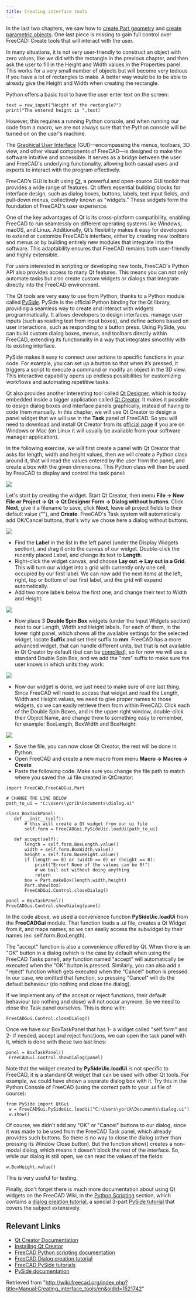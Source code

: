 ```yaml
---
title: Creating interface tools
---
```


In the last two chapters, we saw how to [create Part geometry](/Manual:Creating_and_manipulating_geometry "Manual:Creating and manipulating geometry") and [create parametric objects](/Manual:Creating_parametric_objects "Manual:Creating parametric objects"). One last piece is missing to gain full control over FreeCAD: Create tools that will interact with the user.

In many situations, it is not very user-friendly to construct an object with zero values, like we did with the rectangle in the previous chapter, and then ask the user to fill in the Height and Width values in the Properties panel. This works for a very small number of objects but will become very tedious if you have a lot of rectangles to make. A better way would be to be able to already give the Height and Width when creating the rectangle.

Python offers a basic tool to have the user enter text on the screen:

```
text = raw_input("Height of the rectangle?")
print("The entered height is ",text)

```

However, this requires a running Python console, and when running our code from a macro, we are not always sure that the Python console will be turned on on the user's machine.

The [Graphical User Interface](https://en.wikipedia.org/wiki/Graphical_user_interface) (GUI)—encompassing the menus, toolbars, 3D view, and other visual components of FreeCAD—is designed to make the software intuitive and accessible. It serves as a bridge between the user and FreeCAD's underlying functionality, allowing both casual users and experts to interact with the program effectively.

FreeCAD’s GUI is built using [Qt](<https://en.wikipedia.org/wiki/Qt_(software)>), a powerful and open-source GUI toolkit that provides a wide range of features. Qt offers essential building blocks for interface design, such as dialog boxes, buttons, labels, text input fields, and pull-down menus, collectively known as "widgets." These widgets form the foundation of FreeCAD's user experience.

One of the key advantages of Qt is its cross-platform compatibility, enabling FreeCAD to run seamlessly on different operating systems like Windows, macOS, and Linux. Additionally, Qt’s flexibility makes it easy for developers to extend or customize FreeCAD’s interface, either by creating new toolbars and menus or by building entirely new modules that integrate into the software. This adaptability ensures that FreeCAD remains both user-friendly and highly extensible.

For users interested in scripting or developing new tools, FreeCAD's Python API also provides access to many Qt features. This means you can not only automate tasks but also create custom widgets or dialogs that integrate directly into the FreeCAD environment.

The Qt tools are very easy to use from Python, thanks to a Python module called [PySide](https://en.wikipedia.org/wiki/PySide). PySide is the official Python binding for the Qt library, providing a seamless way to create and interact with widgets programmatically. It allows developers to design interfaces, manage user inputs (such as reading text from input boxes), and define actions based on user interactions, such as responding to a button press. Using PySide, you can build custom dialog boxes, menus, and toolbars directly within FreeCAD, extending its functionality in a way that integrates smoothly with its existing interface.

PySide makes it easy to connect user actions to specific functions in your code. For example, you can set up a button so that when it’s pressed, it triggers a script to execute a command or modify an object in the 3D view. This interactive capability opens up endless possibilities for customizing workflows and automating repetitive tasks.

Qt also provides another interesting tool called [Qt Designer](http://doc.qt.io/qt-4.8/designer-manual.html), which is today embedded inside a bigger application called [Qt Creator](https://en.wikipedia.org/wiki/Qt_Creator). It makes it possible to design dialog boxes and interface panels graphically, instead of having to code them manually. In this chapter, we will use Qt Creator to design a panel widget that we will use in the **Task** panel of FreeCAD. So you will need to download and install Qt Creator from its [official page](https://www.qt.io/ide/) if you are on Windows or Mac (on Linux it will usually be available from your software manager application).

In the following exercise, we will first create a panel with Qt Creator that asks for length, width and height values, then we will create a Python class around it, that will read the values entered by the user from the panel, and create a box with the given dimensions. This Python class will then be used by FreeCAD to display and control the task panel:

![](/images/Exercise_python_07.jpg)

Let's start by creating the widget. Start Qt Creator, then menu **File → New File or Project → Qt → Qt Designer Form → Dialog without buttons**. Click **Next**, give it a filename to save, click **Next**, leave all project fields to their default value ("<none>"), and **Create**. FreeCAD's Task system will automatically add OK/Cancel buttons, that's why we chose here a dialog without buttons.

![](/images/Exercise_python_06.jpg)

- Find the **Label** in the list in the left panel (under the Display Widgets section), and drag it onto the canvas of our widget. Double-click the recently placed Label, and change its text to **Length**.
- Right-click the widget canvas, and choose **Lay out → Lay out in a Grid**. This will turn our widget into a grid with currently only one cell, occupied by our first label. We can now add the next items at the left, right, top or bottom of our first label, and the grid will expand automatically.
- Add two more labels below the first one, and change their text to Width and Height:

![](/images/Exercise_python_08.jpg)

- Now place 3 **Double Spin Box** widgets (under the Input Widgets section) next to our Length, Width and Height labels. For each of them, in the lower right panel, which shows all the available settings for the selected widget, locate **Suffix** and set their suffix to **mm**. FreeCAD has a more advanced widget, that can handle different units, but that is not available in Qt Creator by default (but can be [compiled](/Compile_on_Linux#Qt_designer_plugin "Compile on Linux")), so for now we will use a standard Double Spin Box, and we add the "mm" suffix to make sure the user knows in which units they work:

![](/images/Exercise_python_09.jpg)

- Now our widget is done, we just need to make sure of one last thing. Since FreeCAD will need to access that widget and read the Length, Width and Height values, we need to give proper names to those widgets, so we can easily retrieve them from within FreeCAD. Click each of the Double Spin Boxes, and in the upper right window, double-click their Object Name, and change them to something easy to remember, for example: BoxLength, BoxWidth and BoxHeight:

![](/images/Exercise_python_10.jpg)

- Save the file, you can now close Qt Creator, the rest will be done in Python.
- Open FreeCAD and create a new macro from menu **Macro → Macros → Create**
- Paste the following code. Make sure you change the file path to match where you saved the .ui file created in QtCreator:

```
import FreeCAD,FreeCADGui,Part

# CHANGE THE LINE BELOW
path_to_ui = "C:\Users\yorik\Documents\dialog.ui"

class BoxTaskPanel:
   def __init__(self):
       # this will create a Qt widget from our ui file
       self.form = FreeCADGui.PySideUic.loadUi(path_to_ui)

   def accept(self):
       length = self.form.BoxLength.value()
       width = self.form.BoxWidth.value()
       height = self.form.BoxHeight.value()
       if (length == 0) or (width == 0) or (height == 0):
           print("Error! None of the values can be 0!")
           # we bail out without doing anything
           return
       box = Part.makeBox(length,width,height)
       Part.show(box)
       FreeCADGui.Control.closeDialog()

panel = BoxTaskPanel()
FreeCADGui.Control.showDialog(panel)

```

In the code above, we used a convenience function **PySideUic.loadUi** from the **FreeCADGui** module. That function loads a .ui file, creates a Qt Widget from it, and maps names, so we can easily access the subwidget by their names (ex: self.form.BoxLength).

The "accept" function is also a convenience offered by Qt. When there is an "OK" button in a dialog (which is the case by default when using the FreeCAD Tasks panel), any function named "accept" will automatically be executed when the "OK" button is pressed. Similarly, you can also add a "reject" function which gets executed when the "Cancel" button is pressed. In our case, we omitted that function, so pressing "Cancel" will do the default behaviour (do nothing and close the dialog).

If we implement any of the accept or reject functions, their default behaviour (do nothing and close) will not occur anymore. So we need to close the Task panel ourselves. This is done with:

```
FreeCADGui.Control.closeDialog()

```

Once we have our BoxTaskPanel that has 1- a widget called "self.form" and 2- if needed, accept and reject functions, we can open the task panel with it, which is done with these two last lines:

```
panel = BoxTaskPanel()
 FreeCADGui.Control.showDialog(panel)

```

Note that the widget created by **PySideUic.loadUi** is not specific to FreeCAD, it is a standard Qt widget that can be used with other Qt tools. For example, we could have shown a separate dialog box with it. Try this in the Python Console of FreeCAD (using the correct path to your .ui file of course):

```
from PySide import QtGui
 w = FreeCADGui.PySideUic.loadUi("C:\Users\yorik\Documents\dialog.ui")
 w.show()

```

Of course, we didn't add any "OK" or "Cancel" buttons to our dialog, since it was made to be used from the FreeCAD Task panel, which already provides such buttons. So there is no way to close the dialog (other than pressing its Window Close button). But the function show() creates a non-modal dialog, which means it doesn't block the rest of the interface. So, while our dialog is still open, we can read the values of the fields:

```
w.BoxHeight.value()

```

This is very useful for testing.

Finally, don't forget there is much more documentation about using Qt widgets on the FreeCAD Wiki, in the [Python Scripting](/Power_users_hub "Power users hub") section, which contains a [dialog creation tutorial](/Dialog_creation "Dialog creation"), a special 3-part [PySide tutorial](/PySide "PySide") that covers the subject extensively.

## Relevant Links

- [Qt Creator Documentation](https://en.wikipedia.org/wiki/Qt_Creator)
- [Installing Qt Creator](https://www.qt.io/ide/)
- [FreeCAD Python scripting documentation](/Power_users_hub "Power users hub")
- [FreeCAD Dialog creation tutorial](/Dialog_creation "Dialog creation")
- [FreeCAD PySide tutorials](/PySide "PySide")
- [PySide documentation](http://srinikom.github.io/pyside-docs/index.html)

Retrieved from "<http://wiki.freecad.org/index.php?title=Manual:Creating_interface_tools/en&oldid=1521742>"
